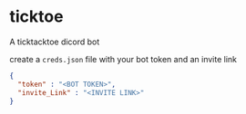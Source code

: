 # ticktoe
A ticktacktoe dicord bot

create a ``creds.json`` file with your bot token and an invite link
```json
{
  "token" : "<BOT TOKEN>",
  "invite_Link" : "<INVITE LINK>"
}
```
